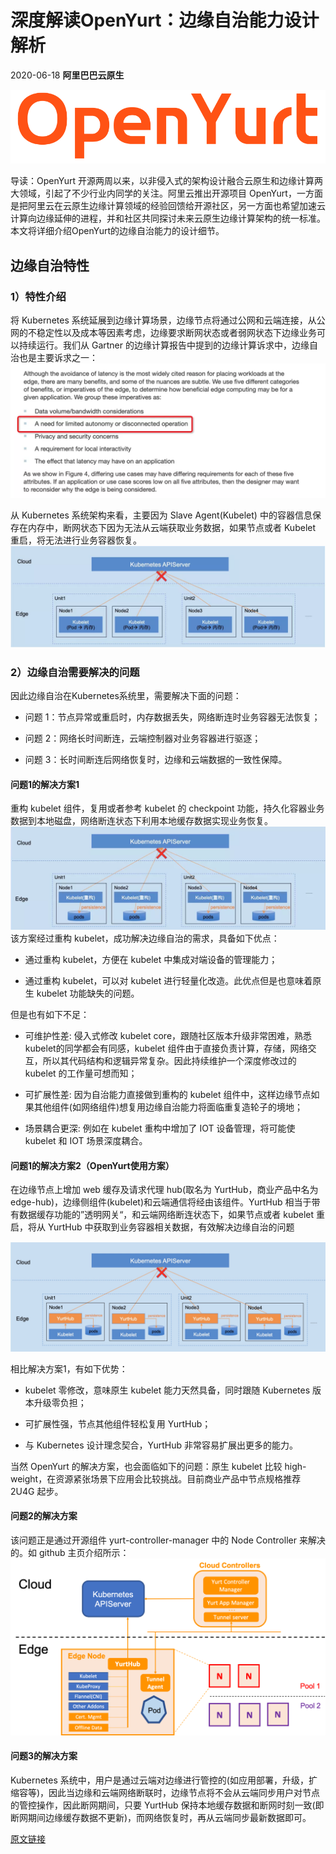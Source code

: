 # 深度解读OpenYurt：边缘自治能力设计解析
2020-06-18 **阿里巴巴云原生**

![image](../../img/blog_img/OpenYurt.png)

导读：OpenYurt 开源两周以来，以非侵入式的架构设计融合云原生和边缘计算两大领域，引起了不少行业内同学的关注。阿里云推出开源项目 OpenYurt，一方面是把阿里云在云原生边缘计算领域的经验回馈给开源社区，另一方面也希望加速云计算向边缘延伸的进程，并和社区共同探讨未来云原生边缘计算架构的统一标准。
本文将详细介绍OpenYurt的边缘自治能力的设计细节。
## 边缘自治特性

### 1）特性介绍

将 Kubernetes 系统延展到边缘计算场景，边缘节点将通过公网和云端连接，从公网的不稳定性以及成本等因素考虑，边缘要求断网状态或者弱网状态下边缘业务可以持续运行。我们从 Gartner 的边缘计算报告中提到的边缘计算诉求中，边缘自治也是主要诉求之一：
![image](../../img/blog_img/Gartner.png)

从 Kubernetes 系统架构来看，主要因为 Slave Agent(Kubelet) 中的容器信息保存在内存中，断网状态下因为无法从云端获取业务数据，如果节点或者 Kubelet 重启，将无法进行业务容器恢复。
![image](../../img/blog_img/slave_agent.png)

### 2）边缘自治需要解决的问题
因此边缘自治在Kubernetes系统里，需要解决下面的问题：
- 问题 1：节点异常或重启时，内存数据丢失，网络断连时业务容器无法恢复；

- 问题 2：网络长时间断连，云端控制器对业务容器进行驱逐；

- 问题 3：长时间断连后网络恢复时，边缘和云端数据的一致性保障。


#### 问题1的解决方案1

重构 kubelet 组件，复用或者参考 kubelet 的 checkpoint 功能，持久化容器业务数据到本地磁盘，网络断连状态下利用本地缓存数据实现业务恢复。
![image](../../img/blog_img/checkpoint.png)
该方案经过重构 kubelet，成功解决边缘自治的需求，具备如下优点：



- 通过重构 kubelet，方便在 kubelet 中集成对端设备的管理能力；

- 通过重构 kubelet，可以对 kubelet 进行轻量化改造。此优点但是也意味着原生 kubelet 功能缺失的问题。



但是也有如下不足：



- 可维护性差: 侵入式修改 kubelet core，跟随社区版本升级非常困难，熟悉kubelet的同学都会有同感，kubelet 组件由于直接负责计算，存储，网络交互，所以其代码结构和逻辑异常复杂。因此持续维护一个深度修改过的 kubelet 的工作量可想而知；

- 可扩展性差: 因为自治能力直接做到重构的 kubelet 组件中，这样边缘节点如果其他组件(如网络组件)想复用边缘自治能力将面临重复造轮子的境地；

- 场景耦合更深: 例如在 kubelet 重构中增加了 IOT 设备管理，将可能使 kubelet 和 IOT 场景深度耦合。



#### 问题1的解决方案2（OpenYurt使用方案）

在边缘节点上增加 web 缓存及请求代理 hub(取名为 YurtHub，商业产品中名为 edge-hub)，边缘侧组件(kubelet)和云端通信将经由该组件。YurtHub 相当于带有数据缓存功能的”透明网关“，和云端网络断连状态下，如果节点或者 kubelet 重启，将从 YurtHub 中获取到业务容器相关数据，有效解决边缘自治的问题

![image](../../img/blog_img/edge_hub.png)



相比解决方案1，有如下优势：
- kubelet 零修改，意味原生 kubelet 能力天然具备，同时跟随 Kubernetes 版本升级零负担；

- 可扩展性强，节点其他组件轻松复用 YurtHub；

- 与 Kubernetes 设计理念契合，YurtHub 非常容易扩展出更多的能力。


当然 OpenYurt 的解决方案，也会面临如下的问题：原生 kubelet 比较 high-weight，在资源紧张场景下应用会比较挑战。目前商业产品中节点规格推荐 2U4G 起步。

#### 问题2的解决方案
该问题正是通过开源组件 yurt-controller-manager 中的 Node Controller 来解决的。如 github 主页介绍所示：
![image](../../img/blog_img/OpenYurt_arch.png)


#### 问题3的解决方案
Kubernetes 系统中，用户是通过云端对边缘进行管控的(如应用部署，升级，扩缩容等)，因此当边缘和云端网络断联时，边缘节点将不会从云端同步用户对节点的管控操作，因此断网期间，只要 YurtHub 保持本地缓存数据和断网时刻一致(即断网期间边缘缓存数据不更新)，而网络恢复时，再从云端同步最新数据即可。

[原文链接](https://mp.weixin.qq.com/s/4BLfvMJJA623ZwRSgUE69A)
